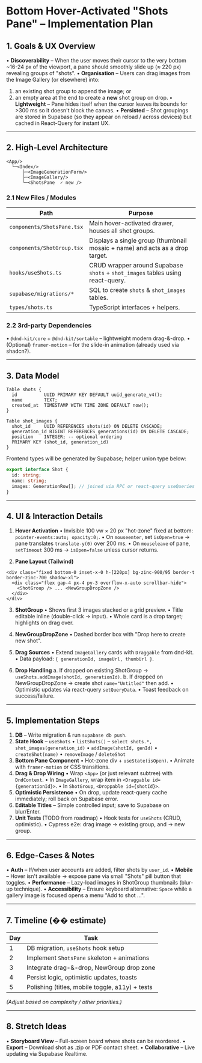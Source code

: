 # Bottom Hover-Activated "Shots Pane" – Implementation Plan

## 1. Goals & UX Overview

• **Discoverability** – When the user moves their cursor to the very bottom ~16-24 px of the viewport, a pane should smoothly slide up (≈ 220 px) revealing groups of "shots".
• **Organisation** – Users can drag images from the Image Gallery (or elsewhere) into:
  1. an existing shot group to append the image; or
  2. an empty area at the end to create a **new** shot group on drop.
• **Lightweight** – Pane hides itself when the cursor leaves its bounds for >300 ms so it doesn't block the canvas.
• **Persisted** – Shot groupings are stored in Supabase (so they appear on reload / across devices) but cached in React-Query for instant UX.

---

## 2. High-Level Architecture

```
<App/>
  └─<Index/>
      ├─<ImageGenerationForm/>
      ├─<ImageGallery/>
      └─<ShotsPane  ✓ new />
```

### 2.1 New Files / Modules

| Path | Purpose |
|------|---------|
| `components/ShotsPane.tsx` | Main hover-activated drawer, houses all shot groups. |
| `components/ShotGroup.tsx` | Displays a single group (thumbnail mosaic + name) and acts as a drop target. |
| `hooks/useShots.ts` | CRUD wrapper around Supabase `shots` + `shot_images` tables using react-query. |
| `supabase/migrations/*` | SQL to create `shots` & `shot_images` tables. |
| `types/shots.ts` | TypeScript interfaces + helpers. |

### 2.2 3rd-party Dependencies

• `@dnd-kit/core` + `@dnd-kit/sortable` – lightweight modern drag-&-drop.
• (Optional) `framer-motion` – for the slide-in animation (already used via shadcn?).

---

## 3. Data Model

```
Table shots {
  id          UUID PRIMARY KEY DEFAULT uuid_generate_v4();
  name        TEXT;
  created_at  TIMESTAMP WITH TIME ZONE DEFAULT now();
}

Table shot_images {
  shot_id     UUID REFERENCES shots(id) ON DELETE CASCADE;
  generation_id BIGINT REFERENCES generations(id) ON DELETE CASCADE;
  position    INTEGER; -- optional ordering
  PRIMARY KEY (shot_id, generation_id)
}
```

Frontend types will be generated by Supabase; helper union type below:
```ts
export interface Shot {
  id: string;
  name: string;
  images: GenerationRow[]; // joined via RPC or react-query useQueries
}
```

---

## 4. UI & Interaction Details

1. **Hover Activation**
   • Invisible 100 vw × 20 px "hot-zone" fixed at bottom: `pointer-events:auto; opacity:0;`.
   • On `mouseenter`, set `isOpen=true` → pane translates `translate-y(0)` over 200 ms.
   • On `mouseleave` of pane, `setTimeout` 300 ms → `isOpen=false` unless cursor returns.

2. **Pane Layout (Tailwind)**
```
<div class="fixed bottom-0 inset-x-0 h-[220px] bg-zinc-900/95 border-t border-zinc-700 shadow-xl">
  <div class="flex gap-4 px-4 py-3 overflow-x-auto scrollbar-hide">
    <ShotGroup /> ... <NewGroupDropZone />
  </div>
</div>
```

3. **ShotGroup**
   • Shows first 3 images stacked or a grid preview.
   • Title editable inline (double-click → input).
   • Whole card is a drop target; highlights on drag over.

4. **NewGroupDropZone**
   • Dashed border box with "Drop here to create new shot".

5. **Drag Sources**
   • Extend `ImageGallery` cards with `Draggable` from dnd-kit.
   • Data payload: `{ generationId, imageUrl, thumbUrl }`.

6. **Drop Handling**
   a. If dropped on existing ShotGroup → `useShots.addImage(shotId, generationId)`.
   b. If dropped on NewGroupDropZone → create shot `name="Untitled"` then add.
   • Optimistic updates via react-query `setQueryData`.
   • Toast feedback on success/failure.

---

## 5. Implementation Steps

1. **DB** – Write migration & run `supabase db push`.
2. **State Hook** – `useShots`
   • `listShots()` – `select shots.*, shot_images(generation_id)`
   • `addImage(shotId, genId)`
   • `createShot(name)`
   • `removeImage` / `deleteShot`
3. **Bottom Pane Component**
   • Hot-zone div + `useState(isOpen)`.
   • Animate with `framer-motion` or CSS transitions.
4. **Drag & Drop Wiring**
   • Wrap `<App>` (or just relevant subtree) with `DndContext`.
   • In `ImageGallery`, wrap item in `<Draggable id={generationId}>`.
   • In `ShotGroup`, `<Droppable id={shotId}>`.
5. **Optimistic Persistence**
   • On drop, update react-query cache immediately; roll back on Supabase error.
6. **Editable Titles** – Simple controlled input; save to Supabase on blur/Enter.
7. **Unit Tests** (TODO from roadmap)
   • Hook tests for `useShots` (CRUD, optimistic).
   • Cypress e2e: drag image → existing group, and → new group.

---

## 6. Edge-Cases & Notes

• **Auth** – If/when user accounts are added, filter shots by `user_id`.
• **Mobile** – Hover isn't available → expose pane via small "Shots" pill button that toggles.
• **Performance** – Lazy-load images in ShotGroup thumbnails (blur-up technique).
• **Accessibility** – Ensure keyboard alternative: `Space` while a gallery image is focused opens a menu "Add to shot ...".

---

## 7. Timeline (�� estimate)

| Day | Task |
|----|------|
| 1 | DB migration, `useShots` hook setup |
| 2 | Implement `ShotsPane` skeleton + animations |
| 3 | Integrate drag-&-drop, NewGroup drop zone |
| 4 | Persist logic, optimistic updates, toasts |
| 5 | Polishing (titles, mobile toggle, a11y) + tests |

*(Adjust based on complexity / other priorities.)*

---

## 8. Stretch Ideas

• **Storyboard View** – Full-screen board where shots can be reordered.
• **Export** – Download shot as .zip or PDF contact sheet.
• **Collaborative** – Live updating via Supabase Realtime. 